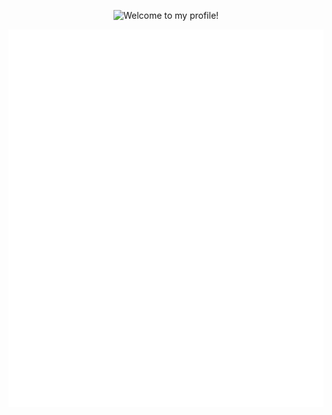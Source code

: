 <p align="center">
  <img title="Welcome!" alt="Welcome to my profile!" width=620 src="https://cdn.discordapp.com/attachments/1010666451876724806/1144395375638233218/welcome.png">
</p>

<div align="center">
  
  <img title="Metrics" alt="Metrics" src="github-metrics.svg">
</div>
